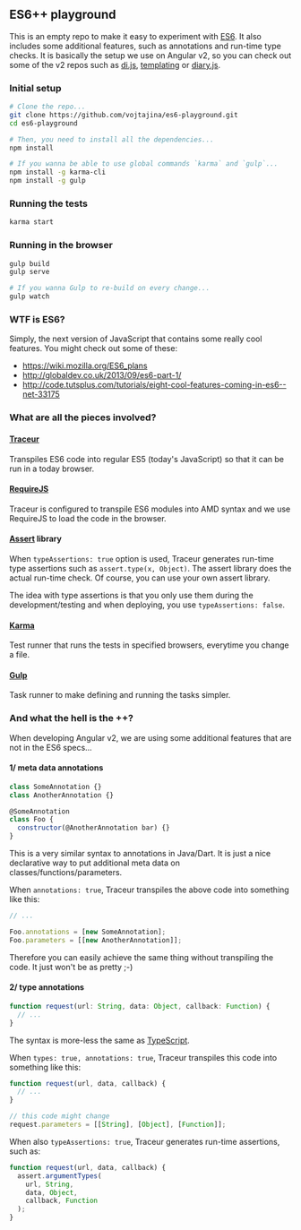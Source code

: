 ## ES6++ playground

This is an empty repo to make it easy to experiment with [ES6]. It also includes some additional features, such as annotations and run-time type checks. It is basically the setup we use on Angular v2, so you can check out some of the v2 repos such as [di.js], [templating] or [diary.js].


### Initial setup

```bash
# Clone the repo...
git clone https://github.com/vojtajina/es6-playground.git
cd es6-playground

# Then, you need to install all the dependencies...
npm install

# If you wanna be able to use global commands `karma` and `gulp`...
npm install -g karma-cli
npm install -g gulp
```


### Running the tests
```bash
karma start
```


### Running in the browser
```bash
gulp build
gulp serve

# If you wanna Gulp to re-build on every change...
gulp watch
```


### WTF is ES6?
Simply, the next version of JavaScript that contains some really cool features. You might check out some of these:

- https://wiki.mozilla.org/ES6_plans
- http://globaldev.co.uk/2013/09/es6-part-1/
- http://code.tutsplus.com/tutorials/eight-cool-features-coming-in-es6--net-33175


### What are all the pieces involved?

#### [Traceur]
Transpiles ES6 code into regular ES5 (today's JavaScript) so that it can be run in a today browser.

#### [RequireJS]
Traceur is configured to transpile ES6 modules into AMD syntax and we use RequireJS to load the code in the browser.

#### [Assert] library
When `typeAssertions: true` option is used, Traceur generates run-time type assertions such as `assert.type(x, Object)`. The assert library does the actual run-time check. Of course, you can use your own assert library.

The idea with type assertions is that you only use them during the development/testing and when deploying, you use `typeAssertions: false`.

#### [Karma]
Test runner that runs the tests in specified browsers, everytime you change a file.

#### [Gulp]
Task runner to make defining and running the tasks simpler.


### And what the hell is the ++?
When developing Angular v2, we are using some additional features that are not in the ES6 specs...

#### 1/ meta data annotations
```js
class SomeAnnotation {}
class AnotherAnnotation {}

@SomeAnnotation
class Foo {
  constructor(@AnotherAnnotation bar) {}
}
```
This is a very similar syntax to annotations in Java/Dart. It is just a nice declarative way to put additional meta data on classes/functions/parameters.

When `annotations: true`, Traceur transpiles the above code into something like this:
```js
// ...

Foo.annotations = [new SomeAnnotation];
Foo.parameters = [[new AnotherAnnotation]];
```

Therefore you can easily achieve the same thing without transpiling the code. It just won't be as pretty ;-)

#### 2/ type annotations
```js
function request(url: String, data: Object, callback: Function) {
  // ...
}
```

The syntax is more-less the same as [TypeScript].

When `types: true, annotations: true`, Traceur transpiles this code into something like this:
```js
function request(url, data, callback) {
  // ...
}

// this code might change
request.parameters = [[String], [Object], [Function]];
```

When also `typeAssertions: true`, Traceur generates run-time assertions, such as:
```js
function request(url, data, callback) {
  assert.argumentTypes(
    url, String,
    data, Object,
    callback, Function
  );
}
```


[di.js]: https://github.com/angular/di.js
[templating]: https://github.com/angular/templating
[diary.js]: https://github.com/angular/diary.js

[ES6]: http://wiki.ecmascript.org/doku.php?id=harmony:specification_drafts

[Traceur]: https://github.com/google/traceur-compiler
[RequireJS]: http://requirejs.org
[Assert]: https://github.com/angular/assert
[Karma]: http://karma-runner.github.io/
[Gulp]: http://gulpjs.com
[TypeScript]: escriptlang.org
